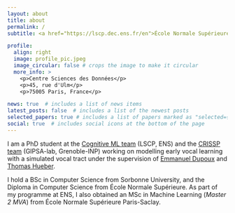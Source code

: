 ```yaml
---
layout: about
title: about
permalink: /
subtitle: <a href="https://lscp.dec.ens.fr/en">École Normale Supérieure</a> & <a href="https://www.gipsa-lab.grenoble-inp.fr/en">Grenoble-INP</a> | <strong>Previously:</strong> SU

profile:
  align: right
  image: profile_pic.jpeg
  image_circular: false # crops the image to make it circular
  more_info: >
    <p>Centre Sciences des Données</p>
    <p>45, rue d'Ulm</p>
    <p>75005 Paris, France</p>

news: true  # includes a list of news items
latest_posts: false  # includes a list of the newest posts
selected_papers: true # includes a list of papers marked as "selected={true}"
social: true  # includes social icons at the bottom of the page
---
```


I am a PhD student at the [Cognitive ML team](https://cognitive-ml.fr/) (LSCP, ENS) and the [CRISSP team](https://www.gipsa-lab.grenoble-inp.fr/en/team/crissp) (GIPSA-lab, Grenoble-INP) working on modelling early vocal learning with a simulated vocal tract under the supervision of [Emmanuel Dupoux](http://www.lscp.net/persons/dupoux/) and [Thomas Hueber](https://www.gipsa-lab.grenoble-inp.fr/~thomas.hueber/).

I hold a BSc in Computer Science from Sorbonne University, and the Diploma in Computer Science from École Normale Supérieure. As part of my programme at ENS, I also obtained an MSc in Machine Learning (*Master 2 MVA*) from École Normale Supérieure Paris-Saclay.
